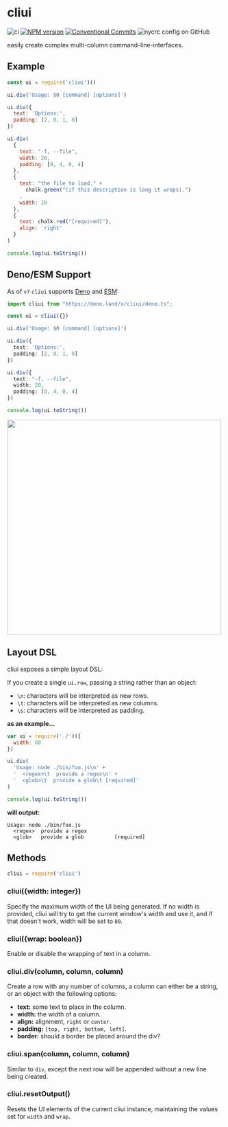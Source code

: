 # cliui

![ci](https://github.com/yargs/cliui/workflows/ci/badge.svg)
[![NPM version](https://img.shields.io/npm/v/cliui.svg)](https://www.npmjs.com/package/cliui)
[![Conventional Commits](https://img.shields.io/badge/Conventional%20Commits-1.0.0-yellow.svg)](https://conventionalcommits.org)
![nycrc config on GitHub](https://img.shields.io/nycrc/yargs/cliui)

easily create complex multi-column command-line-interfaces.

## Example

```js
const ui = require('cliui')()

ui.div('Usage: $0 [command] [options]')

ui.div({
  text: 'Options:',
  padding: [2, 0, 1, 0]
})

ui.div(
  {
    text: "-f, --file",
    width: 20,
    padding: [0, 4, 0, 4]
  },
  {
    text: "the file to load." +
      chalk.green("(if this description is long it wraps).")
    ,
    width: 20
  },
  {
    text: chalk.red("[required]"),
    align: 'right'
  }
)

console.log(ui.toString())
```

## Deno/ESM Support

As of `v7` `cliui` supports [Deno](https://github.com/denoland/deno) and
[ESM](https://nodejs.org/api/esm.html#esm_ecmascript_modules):

```typescript
import cliui from "https://deno.land/x/cliui/deno.ts";

const ui = cliui({})

ui.div('Usage: $0 [command] [options]')

ui.div({
  text: 'Options:',
  padding: [2, 0, 1, 0]
})

ui.div({
  text: "-f, --file",
  width: 20,
  padding: [0, 4, 0, 4]
})

console.log(ui.toString())
```

<img width="500" src="screenshot.png">

## Layout DSL

cliui exposes a simple layout DSL:

If you create a single `ui.row`, passing a string rather than an
object:

* `\n`: characters will be interpreted as new rows.
* `\t`: characters will be interpreted as new columns.
* `\s`: characters will be interpreted as padding.

**as an example...**

```js
var ui = require('./')({
  width: 60
})

ui.div(
  'Usage: node ./bin/foo.js\n' +
  '  <regex>\t  provide a regex\n' +
  '  <glob>\t  provide a glob\t [required]'
)

console.log(ui.toString())
```

**will output:**

```shell
Usage: node ./bin/foo.js
  <regex>  provide a regex
  <glob>   provide a glob          [required]
```

## Methods

```js
cliui = require('cliui')
```

### cliui({width: integer})

Specify the maximum width of the UI being generated.
If no width is provided, cliui will try to get the current window's width and use it, and if that doesn't work, width will be set to `80`.

### cliui({wrap: boolean})

Enable or disable the wrapping of text in a column.

### cliui.div(column, column, column)

Create a row with any number of columns, a column
can either be a string, or an object with the following
options:

* **text:** some text to place in the column.
* **width:** the width of a column.
* **align:** alignment, `right` or `center`.
* **padding:** `[top, right, bottom, left]`.
* **border:** should a border be placed around the div?

### cliui.span(column, column, column)

Similar to `div`, except the next row will be appended without
a new line being created.

### cliui.resetOutput()

Resets the UI elements of the current cliui instance, maintaining the values
set for `width` and `wrap`.
